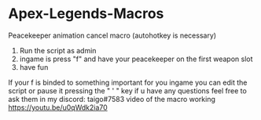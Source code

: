 # Apex-Legends-Macros
Peacekeeper animation cancel macro (autohotkey is necessary)
1. Run the script as admin 
2. ingame is press "f" and have your peacekeeper on the first weapon slot
3. have fun

If your f is binded to something important for you ingame you can edit the script or pause it pressing the " ' " key
if u have any questions feel free to ask them in my discord: taigo#7583
video of the macro working https://youtu.be/u0qWdk2ia70
